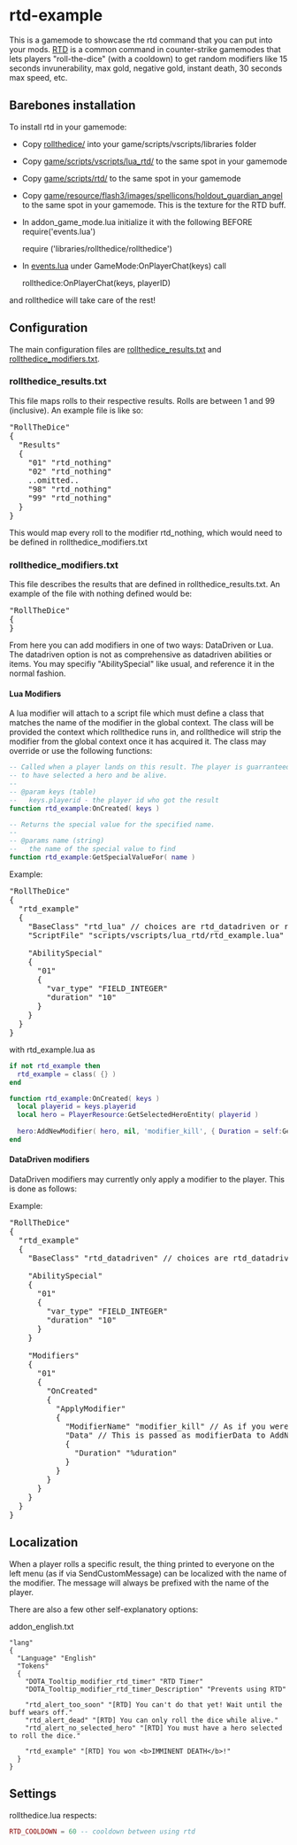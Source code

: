# rtd-example

This is a gamemode to showcase the rtd command that you can put into
your mods. [RTD](https://forums.alliedmods.net/showthread.php?p=849987) is a common command in counter-strike gamemodes that 
lets players "roll-the-dice" (with a cooldown) to get random modifiers
like 15 seconds invunerability, max gold, negative gold, instant death,
30 seconds max speed, etc.

## Barebones installation

To install rtd in your gamemode:

- Copy [rollthedice/](https://github.com/Tjstretchalot/rtd-example/blob/master/game/scripts/vscripts/libraries/rollthedice/)
into your game/scripts/vscripts/libraries folder 
- Copy [game/scripts/vscripts/lua_rtd/](https://github.com/Tjstretchalot/rtd-example/blob/master/game/scripts/vscripts/lua_rtd/) to the same spot in your gamemode
- Copy [game/scripts/rtd/](https://github.com/Tjstretchalot/rtd-example/blob/master/game/scripts/rtd/) to the same spot in your gamemode
- Copy [game/resource/flash3/images/spellicons/holdout_guardian_angel](https://github.com/Tjstretchalot/rtd-example/blob/master/game/resource/flash3/images/spellicons/holdout_guardian_angel.png) to the same spot in your gamemode. This is the texture for the RTD buff.
- In addon_game_mode.lua initialize it with the following BEFORE require('events.lua')

    require ('libraries/rollthedice/rollthedice')
    
- In [events.lua](https://github.com/Tjstretchalot/rtd-example/blob/master/game/scripts/vscripts/events.lua) under GameMode:OnPlayerChat(keys)
call 

    rollthedice:OnPlayerChat(keys, playerID)

and rollthedice will take care of the rest!

## Configuration

The main configuration files are [rollthedice_results.txt](https://github.com/Tjstretchalot/rtd-example/blob/master/game/scripts/rtd/rollthedice_results.txt) and 
[rollthedice_modifiers.txt](https://github.com/Tjstretchalot/rtd-example/blob/master/game/scripts/rtd/rollthedice_results.txt).

### rollthedice_results.txt

This file maps rolls to their respective results. Rolls are between 1 and 99 (inclusive). An example file is like so:

<pre>
"RollTheDice"
{
  "Results"
  {
    "01" "rtd_nothing"
    "02" "rtd_nothing"
    ..omitted..
    "98" "rtd_nothing"
    "99" "rtd_nothing"
  }
}
</pre>

This would map every roll to the modifier rtd_nothing, which would need to be defined in rollthedice_modifiers.txt

### rollthedice_modifiers.txt

This file describes the results that are defined in rollthedice_results.txt. An example of the file with nothing
defined would be:

<pre>
"RollTheDice"
{
}
</pre>

From here you can add modifiers in one of two ways: DataDriven or Lua. The datadriven option is not as comprehensive
as datadriven abilities or items. You may specifiy "AbilitySpecial" like usual, and reference it in the normal fashion.

#### Lua Modifiers

A lua modifier will attach to a script file which must define a class that matches the name of the modifier in the 
global context. The class will be provided the context which rollthedice runs in, and rollthedice will strip the modifier
from the global context once it has acquired it. The class may override or use the following functions:

```lua
-- Called when a player lands on this result. The player is guarranteed
-- to have selected a hero and be alive.
-- 
-- @param keys (table)
--   keys.playerid - the player id who got the result
function rtd_example:OnCreated( keys )

-- Returns the special value for the specified name.
--
-- @params name (string)
--   the name of the special value to find
function rtd_example:GetSpecialValueFor( name )
```

Example:

<pre>
"RollTheDice"
{
  "rtd_example"
  {
    "BaseClass" "rtd_lua" // choices are rtd_datadriven or rtd_lua
    "ScriptFile" "scripts/vscripts/lua_rtd/rtd_example.lua"
    
    "AbilitySpecial"
    {
      "01"
      {
        "var_type" "FIELD_INTEGER"
        "duration" "10"
      }
    }
  }
}
</pre>

with rtd_example.lua as 

```lua
if not rtd_example then 
  rtd_example = class( {} )
end

function rtd_example:OnCreated( keys )
  local playerid = keys.playerid
  local hero = PlayerResource:GetSelectedHeroEntity( playerid )
  
  hero:AddNewModifier( hero, nil, 'modifier_kill', { Duration = self:GetSpecialValueFor('duration') } )
end
```

#### DataDriven modifiers

DataDriven modifiers may currently only apply a modifier to the player. This is done as follows:

Example:

<pre>
"RollTheDice"
{
  "rtd_example"
  {
    "BaseClass" "rtd_datadriven" // choices are rtd_datadriven or rtd_lua
    
    "AbilitySpecial"
    {
      "01"
      {
        "var_type" "FIELD_INTEGER"
        "duration" "10"
      }
    }
    
    "Modifiers"
    {
      "01"
      {
        "OnCreated"
        {
          "ApplyModifier"
          {
            "ModifierName" "modifier_kill" // As if you were using AddNewModifier
            "Data" // This is passed as modifierData to AddNewModifier
            {
              "Duration" "%duration"
            }
          }
        }
      }
    }
  }
}
</pre>

## Localization

When a player rolls a specific result, the thing printed to everyone on the left menu (as if via SendCustomMessage) can 
be localized with the name of the modifier. The message will always be prefixed with the name of the player.

There are also a few other self-explanatory options:

addon_english.txt
```
"lang"
{
  "Language" "English"
  "Tokens"
  {
    "DOTA_Tooltip_modifier_rtd_timer" "RTD Timer"
    "DOTA_Tooltip_modifier_rtd_timer_Description" "Prevents using RTD"
    
    "rtd_alert_too_soon" "[RTD] You can't do that yet! Wait until the buff wears off."
    "rtd_alert_dead" "[RTD] You can only roll the dice while alive."
    "rtd_alert_no_selected_hero" "[RTD] You must have a hero selected to roll the dice."
    
    "rtd_example" "[RTD] You won <b>IMMINENT DEATH</b>!"
  }
}
```

## Settings

rollthedice.lua respects:

```lua
RTD_COOLDOWN = 60 -- cooldown between using rtd
```